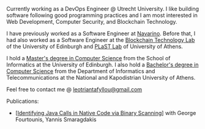 Currently working as a DevOps Engineer @ Utrecht University. I like building software following good programming practices and I am most interested in Web Development, Computer Security, and Blockchain Technology.

I have previously worked as a Software Engineer at [Navarino](https://navarino.co.uk/). Before that, I had also worked as a Software Engineer at the [Blockchain Technology Lab](https://informatics.ed.ac.uk/blockchain) of the University of Edinburgh and [PLaST Lab](http://plast-lab.github.io/) of University of Athens.

I hold a [Master's degree in Computer Science](https://www.ed.ac.uk/studying/postgraduate/degrees/index.php?r=site/view&edition=2022&id=110) from the School of Informatics at the University of Edinburgh. I also hold a [Bachelor's degree in Computer Science](https://www.di.uoa.gr/) from the Department of Informatics and Telecommunications at the National and Kapodistrian University of Athens.

Feel free to contact me @ leotriantafyllou@gmail.com

Publications:
- [[Identifying Java Calls in Native Code via Binary Scanning](https://dl.acm.org/doi/10.1145/3395363.3397368)] with George Fourtounis, Yannis Smaragdakis
